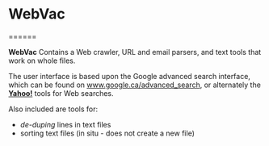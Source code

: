 # WebVac
======

**WebVac** Contains a Web crawler, URL and email parsers, and text tools that work on whole files.

The user interface is based upon the Google advanced search interface, which can be found on www.google.ca/advanced_search, or alternately the <a href="https://search.yahoo.com/web/advanced">**Yahoo!**</a> tools for Web searches.

Also included are tools for:
- _de-duping_ lines in text files
- sorting text files (in situ - does not create a new file)
